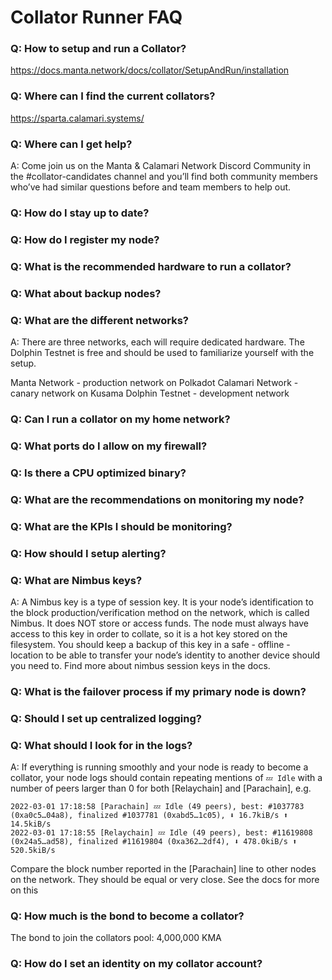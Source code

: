 # Collator Runner FAQ
### Q: How to setup and run a Collator?

https://docs.manta.network/docs/collator/SetupAndRun/installation

### Q: Where can I find the current collators?

https://sparta.calamari.systems/

### Q: Where can I get help?

A: Come join us on the Manta & Calamari Network Discord Community in the #collator-candidates channel and you’ll find both community members who’ve had similar questions before and team members to help out.

### Q: How do I stay up to date?

### Q: How do I register my node?

### Q: What is the recommended hardware to run a collator?

### Q: What about backup nodes?

### Q: What are the different networks?

A: There are three networks, each will require dedicated hardware. The Dolphin Testnet is free and should be used to familiarize yourself with the setup.

Manta Network - production network on Polkadot
Calamari Network - canary network on Kusama
Dolphin Testnet - development network

### Q: Can I run a collator on my home network?


### Q: What ports do I allow on my firewall?

### Q: Is there a CPU optimized binary?

### Q: What are the recommendations on monitoring my node?

### Q: What are the KPIs I should be monitoring?

### Q: How should I setup alerting?

### Q: What are Nimbus keys?

A: A Nimbus key is a type of session key. It is your node’s identification to the block production/verification method on the network, which is called Nimbus. It does NOT store or access funds. The node must always have access to this key in order to collate, so it is a hot key stored on the filesystem. You should keep a backup of this key in a safe - offline - location to be able to transfer your node’s identity to another device should you need to. Find more about nimbus session keys in the docs.

### Q: What is the failover process if my primary node is down?
### Q: Should I set up centralized logging?
### Q: What should I look for in the logs?

A: If everything is running smoothly and your node is ready to become a collator, your node logs should contain repeating mentions of `💤 Idle` with a number of peers larger than 0 for both [Relaychain] and [Parachain], e.g.
```
2022-03-01 17:18:58 [Parachain] 💤 Idle (49 peers), best: #1037783 (0xa0c5…04a8), finalized #1037781 (0xabd5…1c05), ⬇ 16.7kiB/s ⬆ 14.5kiB/s
2022-03-01 17:18:55 [Relaychain] 💤 Idle (49 peers), best: #11619808 (0x24a5…ad58), finalized #11619804 (0xa362…2df4), ⬇ 478.0kiB/s ⬆ 520.5kiB/s
```
Compare the block number reported in the [Parachain] line to other nodes on the network. They should be equal or very close.
See the docs for more on this

### Q: How much is the bond to become a collator?

The bond to join the collators pool: 4,000,000 KMA

### Q: How do I set an identity on my collator account?

